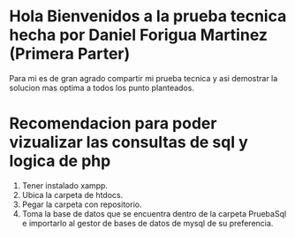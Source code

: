  # Hola Bienvenidos a la prueba tecnica hecha por Daniel Forigua Martinez (Primera Parter)

 Para mi es de gran agrado compartir mi prueba tecnica y asi demostrar la solucion mas optima a todos los punto planteados.

# Recomendacion para poder vizualizar las consultas de sql y logica de php

1. Tener instalado xampp.
2. Ubica la carpeta de htdocs.
3. Pegar la carpeta con repositorio.
4. Toma la base de datos que se encuentra dentro de la carpeta PruebaSql e importarlo al gestor de bases de datos de mysql de su preferencia.